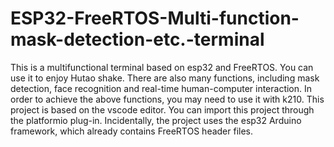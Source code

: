 # ESP32-FreeRTOS-Multi-function-mask-detection-etc.-terminal
This is a multifunctional terminal based on esp32 and FreeRTOS. You can use it to enjoy Hutao shake. There are also many functions, including mask detection, face recognition and real-time human-computer interaction. In order to achieve the above functions, you may need to use it with k210.
This project is based on the vscode editor. You can import this project through the platformio plug-in. Incidentally, the project uses the esp32 Arduino framework, which already contains FreeRTOS header files.
